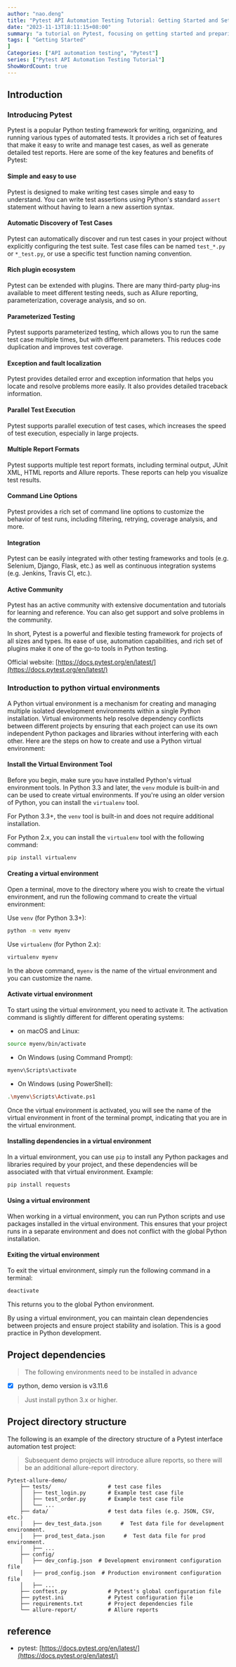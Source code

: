 ```yaml
---
author: "nao.deng"
title: "Pytest API Automation Testing Tutorial: Getting Started and Setting Up Your Environment"
date: "2023-11-13T18:11:15+08:00"
summary: "a tutorial on Pytest, focusing on getting started and preparing the environment to be built."
tags: [ "Getting Started"
]
Categories: ["API automation testing", "Pytest"]
series: ["Pytest API Automation Testing Tutorial"]
ShowWordCount: true
---
```


## Introduction

### Introducing Pytest

Pytest is a popular Python testing framework for writing, organizing, and running various types of automated tests. It provides a rich set of features that make it easy to write and manage test cases, as well as generate detailed test reports. Here are some of the key features and benefits of Pytest:

#### **Simple and easy to use**

Pytest is designed to make writing test cases simple and easy to understand. You can write test assertions using Python's standard `assert` statement without having to learn a new assertion syntax.

#### **Automatic Discovery of Test Cases**

Pytest can automatically discover and run test cases in your project without explicitly configuring the test suite. Test case files can be named `test_*.py` or `*_test.py`, or use a specific test function naming convention.

#### **Rich plugin ecosystem**

Pytest can be extended with plugins. There are many third-party plug-ins available to meet different testing needs, such as Allure reporting, parameterization, coverage analysis, and so on.

#### **Parameterized Testing**

Pytest supports parameterized testing, which allows you to run the same test case multiple times, but with different parameters. This reduces code duplication and improves test coverage.

#### **Exception and fault localization**

Pytest provides detailed error and exception information that helps you locate and resolve problems more easily. It also provides detailed traceback information.

#### **Parallel Test Execution**

Pytest supports parallel execution of test cases, which increases the speed of test execution, especially in large projects.

#### **Multiple Report Formats**

Pytest supports multiple test report formats, including terminal output, JUnit XML, HTML reports and Allure reports. These reports can help you visualize test results.

#### **Command Line Options**

Pytest provides a rich set of command line options to customize the behavior of test runs, including filtering, retrying, coverage analysis, and more.

#### **Integration**

Pytest can be easily integrated with other testing frameworks and tools (e.g. Selenium, Django, Flask, etc.) as well as continuous integration systems (e.g. Jenkins, Travis CI, etc.).

#### **Active Community**

Pytest has an active community with extensive documentation and tutorials for learning and reference. You can also get support and solve problems in the community.

In short, Pytest is a powerful and flexible testing framework for projects of all sizes and types. Its ease of use, automation capabilities, and rich set of plugins make it one of the go-to tools in Python testing.

Official website: [https://docs.pytest.org/en/latest/](https://docs.pytest.org/en/latest/)

### Introduction to python virtual environments

A Python virtual environment is a mechanism for creating and managing multiple isolated development environments within a single Python installation. Virtual environments help resolve dependency conflicts between different projects by ensuring that each project can use its own independent Python packages and libraries without interfering with each other. Here are the steps on how to create and use a Python virtual environment:

#### **Install the Virtual Environment Tool**

Before you begin, make sure you have installed Python's virtual environment tools. In Python 3.3 and later, the `venv` module is built-in and can be used to create virtual environments. If you're using an older version of Python, you can install the `virtualenv` tool.

For Python 3.3+, the `venv` tool is built-in and does not require additional installation.

For Python 2.x, you can install the `virtualenv` tool with the following command:

```bash
pip install virtualenv
```

#### **Creating a virtual environment**

Open a terminal, move to the directory where you wish to create the virtual environment, and run the following command to create the virtual environment:

Use `venv` (for Python 3.3+):

```bash
python -m venv myenv
```

Use `virtualenv` (for Python 2.x):

```bash
virtualenv myenv
```

In the above command, `myenv` is the name of the virtual environment and you can customize the name.

#### **Activate virtual environment**

To start using the virtual environment, you need to activate it. The activation command is slightly different for different operating systems:

- on macOS and Linux:

```bash
source myenv/bin/activate
```

- On Windows (using Command Prompt):

```bash
myenv\Scripts\activate
```

- On Windows (using PowerShell):

```bash
.\myenv\Scripts\Activate.ps1
```

Once the virtual environment is activated, you will see the name of the virtual environment in front of the terminal prompt, indicating that you are in the virtual environment.

#### **Installing dependencies in a virtual environment**

In a virtual environment, you can use `pip` to install any Python packages and libraries required by your project, and these dependencies will be associated with that virtual environment. Example:

```bash
pip install requests
```

#### **Using a virtual environment**

When working in a virtual environment, you can run Python scripts and use packages installed in the virtual environment. This ensures that your project runs in a separate environment and does not conflict with the global Python installation.

#### **Exiting the virtual environment**

To exit the virtual environment, simply run the following command in a terminal:

```bash
deactivate
```

This returns you to the global Python environment.

By using a virtual environment, you can maintain clean dependencies between projects and ensure project stability and isolation. This is a good practice in Python development.

## Project dependencies

> The following environments need to be installed in advance

- [x] python, demo version is v3.11.6

> Just install python 3.x or higher.

## Project directory structure

The following is an example of the directory structure of a Pytest interface automation test project:

> Subsequent demo projects will introduce allure reports, so there will be an additional allure-report directory.

```text
Pytest-allure-demo/
    ├── tests/                  # test case files
    │   ├── test_login.py       # Example test case file
    │   ├── test_order.py       # Example test case file
    │   └── ...
    ├── data/                   # test data files (e.g. JSON, CSV, etc.)
    │   ├── dev_test_data.json      #  Test data file for development environment.
    │   ├── prod_test_data.json      #  Test data file for prod environment.
    │   ├── ...
    ├── config/
    │   ├── dev_config.json  # Development environment configuration file
    │   ├── prod_config.json  # Production environment configuration file
    │   ├── ...
    ├── conftest.py             # Pytest's global configuration file
    ├── pytest.ini              # Pytest configuration file
    ├── requirements.txt        # Project dependencies file
    └── allure-report/          # Allure reports
```

## reference

- pytest: [https://docs.pytest.org/en/latest/](https://docs.pytest.org/en/latest/)
